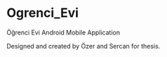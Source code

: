 # Ogrenci_Evi
Öğrenci Evi Android Mobile Application

Designed and created by Özer and Sercan for thesis.

